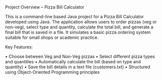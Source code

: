 Project Overview – Pizza Bill Calculator

This is a command-line based Java project for a Pizza Bill Calculator developed using Java. The application allows users to order pizzas (veg or non-veg), select type and quantity, calculate the total bill, and generate a final bill that is saved in a file. It simulates a basic pizza ordering system suitable for small shops or academic practice.


Key Features:

•	Choose between Veg and Non-Veg pizzas
•	Select different pizza types and quantities
•	Automatically calculate the bill (based on type and quantity)
•	Save the bill details in a text file (customers.txt)
•	Structured using Object-Oriented Programming principles

